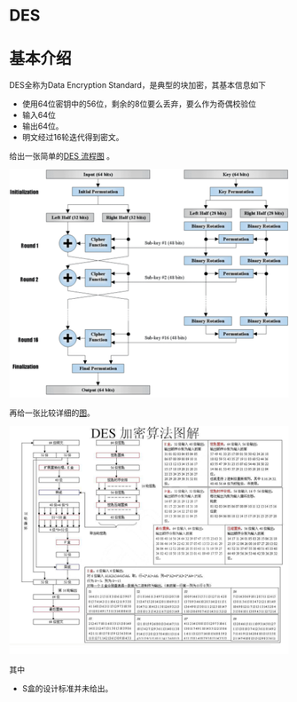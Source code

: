 # DES

# 基本介绍

DES全称为Data Encryption Standard，是典型的块加密，其基本信息如下

- 使用64位密钥中的56位，剩余的8位要么丢弃，要么作为奇偶校验位
- 输入64位
- 输出64位。
- 明文经过16轮迭代得到密文。

给出一张简单的[DES 流程图](http://homepage.usask.ca/~dtr467/400/) 。

![](/crypto/blockcipher/figure/des.gif)



再给一张比较详细的[图](http://bbs.pediy.com/thread-90593.htm)。

![](/crypto/blockcipher/figure/des_details.jpg)

其中

- S盒的设计标准并未给出。